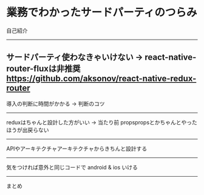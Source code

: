 業務でわかったサードパーティのつらみ
==============================

自己紹介

---

サードパーティ使わなきゃいけない
-> react-native-router-fluxは非推奨
https://github.com/aksonov/react-native-redux-router
---

導入の判断に時間がかかる
-> 判断のコツ

---

reduxはちゃんと設計した方がいい
-> 当たり前 propspropsとかちゃんとやったほうが出戻らない

---

APIやアーキテクチャアーキテクチャからきちんと設計する

---

気をつければ意外と同じコードで
android & ios いける

---

まとめ
